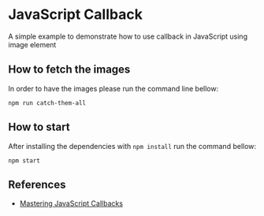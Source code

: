 # JavaScript Callback

A simple example to demonstrate how to use callback in JavaScript using image element

## How to fetch the images

In order to have the images please run the command line bellow:

```npm run catch-them-all```

## How to start

After installing the dependencies with ```npm install``` run the command bellow:

```npm start```

## References

- [Mastering JavaScript Callbacks](https://www.youtube.com/watch?v=qN0dkXj7jc0)
